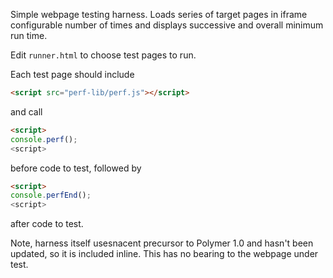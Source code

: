 Simple webpage testing harness.  Loads series of target pages in iframe configurable number of times and displays successive and overall minimum run time.

Edit `runner.html` to choose test pages to run.

Each test page should include

```html
<script src="perf-lib/perf.js"></script>
```
and call 

```html
<script>
console.perf();
<script>
```

before code to test, followed by

```html
<script>
console.perfEnd();
<script>
```

after code to test.

Note, harness itself usesnacent precursor to Polymer 1.0 and hasn't been updated, so it is included inline.  This has no bearing to the webpage under test.